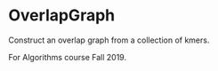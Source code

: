 # OverlapGraph
Construct an overlap graph from a collection of kmers.

For Algorithms course Fall 2019.
